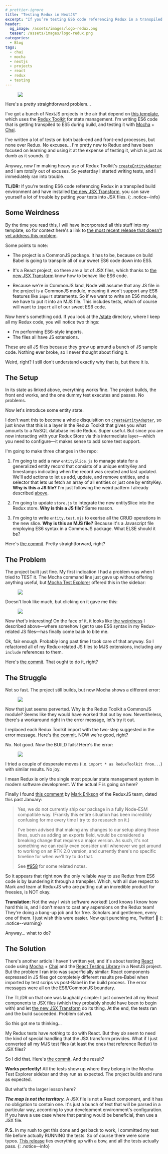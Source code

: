 ```yaml
---
# prettier-ignore
title: "Testing Redux in NextJS"
excerpt: "If you’re testing ES6 code referencing Redux in a transpiled build environment, you can save yourself a lot of trouble by putting your tests into JSX files."
header:
  og_image: /assets/images/logo-redux.png
  teaser: /assets/images/logo-redux.png
categories:
  - Blog
tags:
  - chai
  - mocha
  - nextjs
  - projects
  - react
  - redux
  - testing
---
```


<figure class="align-left drop-image">
    <img src="/assets/images/logo-redux.png">
</figure>

Here's a pretty straightforward problem...

I've got a bunch of NextJS projects in the air that depend on
[this template](https://github.com/karmaniverous/template-nextjs), which uses
the [Redux Toolkit](https://redux-toolkit.js.org/) for state management. I'm
writing ES6 code that is getting transpiled to ES5 during build, and testing it
with [Mocha](https://mochajs.org/) + [Chai](https://www.chaijs.com/).

I've written a lot of tests on both back-end and front-end processes, but none
over Redux. No excuses... I'm pretty new to Redux and have been focused on
learning and using it at the expense of testing it, which is just as dumb as it
sounds. 🙄

Anyway, now I'm making heavy use of Redux Toolkit's
[`createEntityAdapter`](https://redux-toolkit.js.org/api/createEntityAdapter)
and I am _totally_ out of excuses. So yesterday I started writing tests, and I
immediately ran into trouble.

**TL/DR:** If you're testing ES6 code referencing Redux in a transpiled build
environment and have installed
[the new JSX Transform](https://reactjs.org/blog/2020/09/22/introducing-the-new-jsx-transform.html),
you can save yourself a lot of trouble by putting your tests into JSX files. {:
.notice--info}

## Some Weirdness

By the time you read this, I will have incorporated all this stuff into my
template, so for context here's a link to
[the most recent release that doesn't yet address this problem](https://github.com/karmaniverous/template-nextjs/tree/0.0.7).

Some points to note:

- The project is a CommonJS package. It has to be, because on build Babel is
  going to transpile all of our sweet ES6 code down into ES5.

- It's a React project, so there are a lot of JSX files, which thanks to
  [the new JSX Transform](https://reactjs.org/blog/2020/09/22/introducing-the-new-jsx-transform.html)
  know how to behave like ES6 code.

- Because we're in CommonJS land, Node will assume that any JS file in the
  project is a CommonJS module, meaning it won't support any ES6 features like
  `import` statements. So if we want to write an ES6 module, we have to put it
  into an MJS file. This includes tests, which of course will want to `import`
  all of our sweet ES6 code.

Now here's something odd. If you look at the
[/state](https://github.com/karmaniverous/template-nextjs/tree/0.0.7/state)
directory, where I keep all my Redux code, you will notice two things:

- I'm performing ES6-style imports.
- The files all have JS extensions.

These are all JS files because they grew up around a bunch of JS sample code.
Nothing ever broke, so I never thought about fixing it.

Weird, right? I still don't understand exactly why that is, but there it is.

## The Setup

In its state as linked above, everything works fine. The project builds, the
front end works, and the one dummy test executes and passes. No problems.

Now let's introduce some entity state.

I don't want this to become a whole disquisition on
[`createEntityAdapter`](https://redux-toolkit.js.org/api/createEntityAdapter),
so just know that this is a layer in the Redux Toolkit that gives you what
amounts to a NoSQL database inside Redux. Super useful. But since you are now
interacting with your Redux Store via this intermediate layer&mdash;which you
need to configure&mdash;it makes sense to add some test support.

I'm going to make three changes in the repo:

1. I'm going to add a new `entitySlice.js` to manage state for a generalized
   entity record that consists of a unique entityKey and timestamps indicating
   when the record was created and last updated. We'll add actions to let us
   add, update, and remove entities, and a selector that lets us fetch an array
   of all entities or just one by entityKey. **Why is this a JS file?** I'm just
   following the weird pattern I already described [above](#the-setup).

2. I'm going to update `store.js` to integrate the new entitySlice into the
   Redux store. **Why is this a JS file?** Same reason.

3. I'm going to write `entity.test.mjs` to exerise all the CRUD operations in
   the new slice. **Why is this an MJS file?** Because it's a Javascript file
   employing ES6 syntax in a CommonJS package. What ELSE should it be?

Here's
[the commit](https://github.com/karmaniverous/template-nextjs/commit/20b7458cbfeb987bb9fbbf28c22565f1dfa3ba4b).
Pretty straightforward, right?

## The Problem

The project built just fine. My first indication I had a problem was when I
tried to TEST it. The Mocha command line just gave up without offering anything
useful, but
[Mocha Test Explorer](https://marketplace.visualstudio.com/items?itemName=hbenl.vscode-mocha-test-adapter)
offered this in the sidebar:

<figure class="align-center" style="width: 313px">
    <img src="/assets/images/mocha-test-explorer-sidebar-error.png">
</figure>

Doesn't look like much, but clicking on it gave me this:

<figure>
    <a href="/assets/images/mocha-test-explorer-error-output.png"><img src="/assets/images/mocha-test-explorer-error-output.png"></a>
</figure>

Now _that's_ interesting! On the face of it, it looks like
[the weirdness](#some-weirdness) I described above&mdash;where somehow I get to
use ES6 syntax in my Redux-related JS files&mdash;has finally come back to bite
me.

Ok, fair enough. Probably long past time I took care of that anyway. So I
refactored all of my Redux-related JS files to MJS extensions, including any
`include` references to them.

Here's
[the commit](https://github.com/karmaniverous/template-nextjs/commit/b4903eeca1dbbc5e3f022c589b209ac23c8e97c7).
That ought to do it, right?

## The Struggle

Not so fast. The project still builds, but now Mocha shows a different error:

<figure>
    <a href="/assets/images/mocha-test-explorer-error-output-2.png"><img src="/assets/images/mocha-test-explorer-error-output-2.png"></a>
</figure>

Now that just seems perverted. Why is the Redux Toolkit a CommonJS module? Seems
like they would have worked that out by now. Nevertheless, there's a workaround
right in the error message, let's try it out.

I replaced each Redux Toolkit import with the two-step suggested in the error
message. Here's
[the commit](https://github.com/karmaniverous/template-nextjs/commit/bf497acd1a6f566ddb11e22824e58854036b5910).
NOW we're good, right?

No. Not good. Now the BUILD fails! Here's the error:

<figure>
    <a href="/assets/images/mocha-test-explorer-error-output-3.png"><img src="/assets/images/mocha-test-explorer-error-output-3.png"></a>
</figure>

I tried a couple of desperate moves (i.e. `import * as ReduxToolkit from...`)
with similar results. No joy.

I mean Redux is only the single most popular state management system in modern
software development. W the actual F is going _on_ here?

Finally I found
[this comment](https://github.com/reduxjs/redux-toolkit/issues/1960#issuecomment-1021236838)
by [Mark Erikson](https://github.com/markerikson) of the ReduxJS team, dated
this past January:

> Yes, we do not currently ship our package in a fully Node-ESM compatible way.
> (Frankly this entire situation has been incredibly confusing for me every time
> I try to do research on it.)
>
> I've been advised that making any changes to our setup along those lines, such
> as adding an exports field, would be considered a breaking change that
> requires a major version. As such, it's not something we can really even
> consider until whenever we get around to working on an RTK 2.0 version, and
> currently there's no specific timeline for when we'll try to do that.
>
> See [#958](https://github.com/reduxjs/redux-toolkit/issues/958) for some
> related notes.

So it appears that right now the only reliable way to use Redux from ES6 code is
by laundering it through a transpiler. Which, with all due respect to Mark and
team at ReduxJS who are putting out an incredible product for freesies, is NOT
okay.

**Translation:** Not the way I wish software worked! Lord knows I know how hard
this is, and I don't mean to cast any aspersions on the Redux team! They're
doing a bang-up job and for free. Scholars and gentlemen, every one of them. I
just wish this were easier. Now quit punching me, Twitter! 🤣 {:
.notice--warning}

Anyway... what to do?

## The Solution

There's another article I haven't written yet, and it's about testing
[React](https://reactjs.org/) code using [Mocha](https://mochajs.org/) +
[Chai](https://www.chaijs.com/) and the
[React Testing Library](https://testing-library.com/docs/react-testing-library/intro/)
in a NextJS project. But the problem I ran into was superficially similar: React
components expressed in JS files got completely different results pre-Babel when
imported by test scrips vs post-Babel in the build process. The error messages
were all on the ES6/CommonJS boundary.

The TL/DR on that one was laughably simple: I just converted all my React
components to JSX files (which they probably should have been to begin with) and
let
[the new JSX Transform](https://reactjs.org/blog/2020/09/22/introducing-the-new-jsx-transform.html)
do its thing. At the end, the tests ran and the build succeeded. Problem solved.

So this got me to thinking...

My Redux tests have _nothing_ to do with React. But they _do_ seem to need the
kind of special handling that the JSX transform provides. What if I just
converted all my MJS test files (at least the ones that reference Redux) to JSX
files?

So I did that. Here's
[the commit](https://github.com/karmaniverous/template-nextjs/commit/eba265d1421302c35eec8fec9d64bb2f6e8e73a6).
And the result?

**Works perfectly!** All the tests show up where they belong in the Mocha Test
Explorer sidebar and they run as expected. The project builds and runs as
expected.

But what's the larger lesson here?

**_The map is not the territory._** A JSX file is not a React component, and it
has no obligation to contain one. It's just a bunch of text that will be parsed
in a particular way, according to your development environment's configuration.
If you have a use case where that parsing would be beneficial, then use a JSX
file.

**P.S.** In my rush to get this done and get back to work, I committed my test
file before actually RUNNING the tests. So of course there were some typos.
[This release](https://github.com/karmaniverous/template-nextjs/releases/tag/0.0.8)
ties everything up with a bow, and all the tests actually pass. {:
.notice--info}
